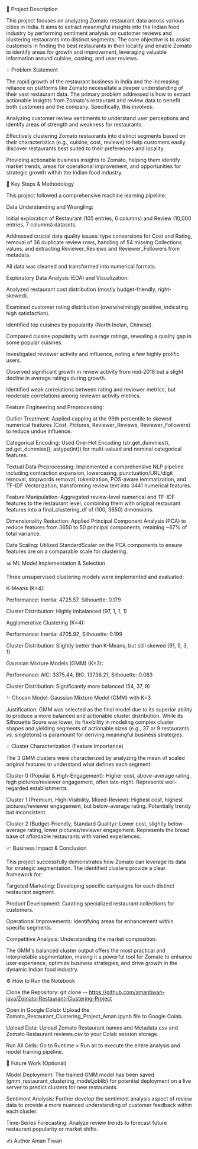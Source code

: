 
📝 Project Description

This project focuses on analyzing Zomato restaurant data across various cities in India. It aims to extract meaningful insights into the Indian food industry by performing sentiment analysis on customer reviews and clustering restaurants into distinct segments. The core objective is to assist customers in finding the best restaurants in their locality and enable Zomato to identify areas for growth and improvement, leveraging valuable information around cuisine, costing, and user reviews.

💡 Problem Statement

The rapid growth of the restaurant business in India and the increasing reliance on platforms like Zomato necessitate a deeper understanding of their vast restaurant data. The primary problem addressed is how to extract actionable insights from Zomato's restaurant and review data to benefit both customers and the company. Specifically, this involves:

Analyzing customer review sentiments to understand user perceptions and identify areas of strength and weakness for restaurants.

Effectively clustering Zomato restaurants into distinct segments based on their characteristics (e.g., cuisine, cost, reviews) to help customers easily discover restaurants best suited to their preferences and locality.

Providing actionable business insights to Zomato, helping them identify market trends, areas for operational improvement, and opportunities for strategic growth within the Indian food industry.

🚀 Key Steps & Methodology

This project followed a comprehensive machine learning pipeline:

Data Understanding and Wrangling:

Initial exploration of Restaurant (105 entries, 6 columns) and Review (10,000 entries, 7 columns) datasets.

Addressed crucial data quality issues: type conversions for Cost and Rating, removal of 36 duplicate review rows, handling of 54 missing Collections values, and extracting Reviewer_Reviews and Reviewer_Followers from metadata.

All data was cleaned and transformed into numerical formats.

Exploratory Data Analysis (EDA) and Visualization:

Analyzed restaurant cost distribution (mostly budget-friendly, right-skewed).

Examined customer rating distribution (overwhelmingly positive, indicating high satisfaction).

Identified top cuisines by popularity (North Indian, Chinese).

Compared cuisine popularity with average ratings, revealing a quality gap in some popular cuisines.

Investigated reviewer activity and influence, noting a few highly prolific users.

Observed significant growth in review activity from mid-2018 but a slight decline in average ratings during growth.

Identified weak correlations between rating and reviewer metrics, but moderate correlations among reviewer activity metrics.

Feature Engineering and Preprocessing:

Outlier Treatment: Applied capping at the 99th percentile to skewed numerical features (Cost, Pictures, Reviewer_Reviews, Reviewer_Followers) to reduce undue influence.

Categorical Encoding: Used One-Hot Encoding (str.get_dummies(), pd.get_dummies(), astype(int)) for multi-valued and nominal categorical features.

Textual Data Preprocessing: Implemented a comprehensive NLP pipeline including contraction expansion, lowercasing, punctuation/URL/digit removal, stopwords removal, tokenization, POS-aware lemmatization, and TF-IDF Vectorization, transforming review text into 3441 numerical features.

Feature Manipulation: Aggregated review-level numerical and TF-IDF features to the restaurant level, combining them with original restaurant features into a final_clustering_df of (100, 3650) dimensions.

Dimensionality Reduction: Applied Principal Component Analysis (PCA) to reduce features from 3650 to 50 principal components, retaining ~67% of total variance.

Data Scaling: Utilized StandardScaler on the PCA components to ensure features are on a comparable scale for clustering.

📊 ML Model Implementation & Selection

Three unsupervised clustering models were implemented and evaluated:

K-Means (K=4):

Performance: Inertia: 4725.57, Silhouette: 0.179

Cluster Distribution: Highly imbalanced (97, 1, 1, 1)

Agglomerative Clustering (K=4):

Performance: Inertia: 4705.92, Silhouette: 0.199

Cluster Distribution: Slightly better than K-Means, but still skewed (91, 5, 3, 1)

Gaussian Mixture Models (GMM) (K=3):

Performance: AIC: 3375.44, BIC: 13736.21, Silhouette: 0.083

Cluster Distribution: Significantly more balanced (54, 37, 9)

✨ Chosen Model: Gaussian Mixture Model (GMM) with K=3

Justification: GMM was selected as the final model due to its superior ability to produce a more balanced and actionable cluster distribution. While its Silhouette Score was lower, its flexibility in modeling complex cluster shapes and yielding segments of actionable sizes (e.g., 37 or 9 restaurants vs. singletons) is paramount for deriving meaningful business strategies.

💡 Cluster Characterization (Feature Importance)

The 3 GMM clusters were characterized by analyzing the mean of scaled original features to understand what defines each segment:

Cluster 0 (Popular & High-Engagement): Higher cost, above-average rating, high pictures/reviewer engagement, often late-night. Represents well-regarded establishments.

Cluster 1 (Premium, High-Visibility, Mixed-Review): Highest cost, highest pictures/reviewer engagement, but below-average rating. Potentially trendy but inconsistent.

Cluster 2 (Budget-Friendly, Standard Quality): Lower cost, slightly below-average rating, lower pictures/reviewer engagement. Represents the broad base of affordable restaurants with varied experiences.

📈 Business Impact & Conclusion

This project successfully demonstrates how Zomato can leverage its data for strategic segmentation. The identified clusters provide a clear framework for:

Targeted Marketing: Developing specific campaigns for each distinct restaurant segment.

Product Development: Curating specialized restaurant collections for customers.

Operational Improvements: Identifying areas for enhancement within specific segments.

Competitive Analysis: Understanding the market composition.

The GMM's balanced cluster output offers the most practical and interpretable segmentation, making it a powerful tool for Zomato to enhance user experience, optimize business strategies, and drive growth in the dynamic Indian food industry.

⚙️ How to Run the Notebook

Clone the Repository:
git clone -- https://github.com/amantiwari-java/Zomato-Restaurant-Clustering-Project

Open in Google Colab: Upload the Zomato_Restaurant_Clustering_Project_Aman.ipynb file to Google Colab.

Upload Data: Upload Zomato Restaurant names and Metadata.csv and Zomato Restaurant reviews.csv to your Colab session storage.

Run All Cells: Go to Runtime > Run all to execute the entire analysis and model training pipeline.

🔮 Future Work (Optional)

Model Deployment: The trained GMM model has been saved (gmm_restaurant_clustering_model.joblib) for potential deployment on a live server to predict clusters for new restaurants.

Sentiment Analysis: Further develop the sentiment analysis aspect of review data to provide a more nuanced understanding of customer feedback within each cluster.

Time-Series Forecasting: Analyze review trends to forecast future restaurant popularity or market shifts.

✍️ Author
Aman Tiwari
